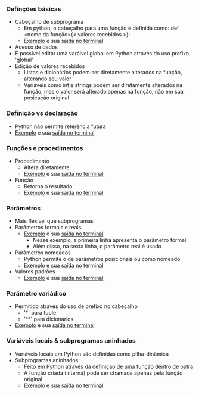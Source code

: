 ### Definções básicas 
- Cabeçalho de subprograma
  - Em python, o cabeçalho para uma função é definida como: def <nome da função>(< valores recebidos >):
  - [Exemplo](https://github.com/LeonardoCFilho/Diario_de_bordo_2-LPP-2024.1/blob/main/Codigos_e_Exemplos/01.Subprogramas/Slide_12/1.Exemplo_Funcao.py) e sua [saída no terminal](https://github.com/LeonardoCFilho/Diario_de_bordo_2-LPP-2024.1/blob/main/Codigos_e_Exemplos/01.Subprogramas/Slide_12/1.Exemplo_Funcao.png)
- Acesso de dados
 - É possível editar uma varáivel global em Python através do uso prefixo 'global' 
 - Edição de valores recebidos
   - Listas e dicionários podem ser diretamente alterados na função, alterando seu valor
   - Variáveis como int e strings podem ser diretamente alterados na função, mas o valor será alterado apenas na função, não em sua posicação original  

### Definição vs declaração
- Python não permite referência futura
- [Exemplo](https://github.com/LeonardoCFilho/Diario_de_bordo_2-LPP-2024.1/blob/main/Codigos_e_Exemplos/01.Subprogramas/Slide_12/2.Referencia_Futura.py) e sua [saída no terminal](https://github.com/LeonardoCFilho/Diario_de_bordo_2-LPP-2024.1/blob/main/Codigos_e_Exemplos/01.Subprogramas/Slide_12/2.Referencia_Futura.png)

### Funções e procedimentos
- Procedimento
  - Altera diretamente
  - [Exemplo](https://github.com/LeonardoCFilho/Diario_de_bordo_2-LPP-2024.1/blob/main/Codigos_e_Exemplos/01.Subprogramas/Slide_12/3.Procedimento.py) e sua [saída no terminal](https://github.com/LeonardoCFilho/Diario_de_bordo_2-LPP-2024.1/blob/main/Codigos_e_Exemplos/01.Subprogramas/Slide_12/3.Procedimento.png)
- Função
  - Retorna o resultado
  - [Exemplo](https://github.com/LeonardoCFilho/Diario_de_bordo_2-LPP-2024.1/blob/main/Codigos_e_Exemplos/01.Subprogramas/Slide_12/4.Funcao.py) e sua [saída no terminal](https://github.com/LeonardoCFilho/Diario_de_bordo_2-LPP-2024.1/blob/main/Codigos_e_Exemplos/01.Subprogramas/Slide_12/4.Funcao.png)

### Parâmetros
- Mais flexível que subprogramas
- Parâmetros formais e reais
  - [Exemplo](https://github.com/LeonardoCFilho/Diario_de_bordo_2-LPP-2024.1/blob/main/Codigos_e_Exemplos/01.Subprogramas/Slide_12/4.Funcao.py) e sua [saída no terminal](https://github.com/LeonardoCFilho/Diario_de_bordo_2-LPP-2024.1/blob/main/Codigos_e_Exemplos/01.Subprogramas/Slide_12/4.Funcao.png)
    - Nesse exemplo, a primeira linha apresenta o parâmetro formal
    - Além disso, na sexta linha, o parâmetro real é usado
- Parâmetros nomeados
  - Python permite o de parâmetros posicionais ou como nomeado
  - [Exemplo](https://github.com/LeonardoCFilho/Diario_de_bordo_2-LPP-2024.1/blob/main/Codigos_e_Exemplos/01.Subprogramas/Slide_12/5.Parametro_nomeado.py) e sua [saída no terminal](https://github.com/LeonardoCFilho/Diario_de_bordo_2-LPP-2024.1/blob/main/Codigos_e_Exemplos/01.Subprogramas/Slide_12/5.Parametro_nomeado.png)
- Valores padrões
  - [Exemplo](https://github.com/LeonardoCFilho/Diario_de_bordo_2-LPP-2024.1/blob/main/Codigos_e_Exemplos/01.Subprogramas/Slide_12/6.Valores_padroes.py) e sua [saída no terminal](https://github.com/LeonardoCFilho/Diario_de_bordo_2-LPP-2024.1/blob/main/Codigos_e_Exemplos/01.Subprogramas/Slide_12/6.Valores_padroes.png)

### Parâmetro variádico 
- Permitido através do uso de prefixo no cabeçalho
  - '*' para tuple
  - '**' para dicionários 
- [Exemplo](https://github.com/LeonardoCFilho/Diario_de_bordo_2-LPP-2024.1/blob/main/Codigos_e_Exemplos/01.Subprogramas/Slide_12/7.Parametro_Variadico.py) e sua [saída no terminal](https://github.com/LeonardoCFilho/Diario_de_bordo_2-LPP-2024.1/blob/main/Codigos_e_Exemplos/01.Subprogramas/Slide_12/7.Parametro_Variadico.png)

### Variáveis locais & subprogramas aninhados
- Variáveis locais em Python são definidas como pilha-dinâmica
- Subprogramas aninhados
  - Feito em Python através da definição de uma função dentro de outra
  - A função criada (interna) pode ser chamada apenas pela função original
  - [Exemplo](https://github.com/LeonardoCFilho/Diario_de_bordo_2-LPP-2024.1/blob/main/Codigos_e_Exemplos/01.Subprogramas/Slide_12/8.Funcao_aninhada.py) e sua [saída no terminal](https://github.com/LeonardoCFilho/Diario_de_bordo_2-LPP-2024.1/blob/main/Codigos_e_Exemplos/01.Subprogramas/Slide_12/8.Funcao_aninhada.png)
